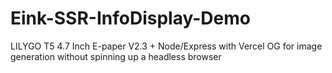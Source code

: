# Eink-SSR-InfoDisplay-Demo
LILYGO T5 4.7 Inch E-paper V2.3 + Node/Express with Vercel OG for image generation without spinning up a headless browser 
